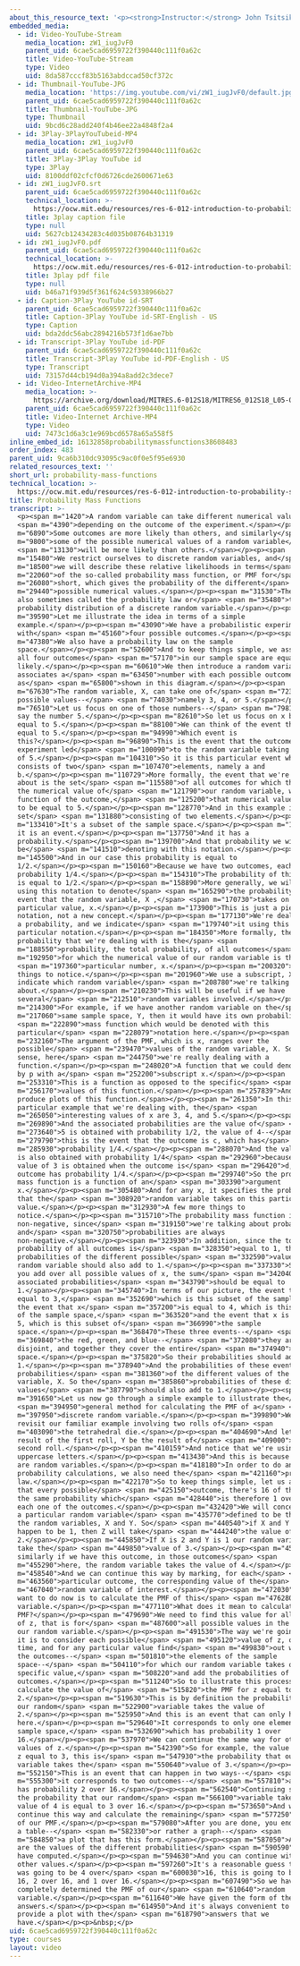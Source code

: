 ```yaml
---
about_this_resource_text: '<p><strong>Instructor:</strong> John Tsitsiklis</p>'
embedded_media:
  - id: Video-YouTube-Stream
    media_location: zW1_iugJvF0
    parent_uid: 6cae5cad6959722f390440c111f0a62c
    title: Video-YouTube-Stream
    type: Video
    uid: 8da587cccf83b5163abdccad50cf372c
  - id: Thumbnail-YouTube-JPG
    media_location: 'https://img.youtube.com/vi/zW1_iugJvF0/default.jpg'
    parent_uid: 6cae5cad6959722f390440c111f0a62c
    title: Thumbnail-YouTube-JPG
    type: Thumbnail
    uid: 9bcd6c28add240f4b46ee22a4848f2a4
  - id: 3Play-3PlayYouTubeid-MP4
    media_location: zW1_iugJvF0
    parent_uid: 6cae5cad6959722f390440c111f0a62c
    title: 3Play-3Play YouTube id
    type: 3Play
    uid: 8100ddf02cfcf0d6726cde2600671e63
  - id: zW1_iugJvF0.srt
    parent_uid: 6cae5cad6959722f390440c111f0a62c
    technical_location: >-
      https://ocw.mit.edu/resources/res-6-012-introduction-to-probability-spring-2018/part-i-the-fundamentals/probability-mass-functions/zW1_iugJvF0.srt
    title: 3play caption file
    type: null
    uid: 5627cb12434283c4d035b08764b31319
  - id: zW1_iugJvF0.pdf
    parent_uid: 6cae5cad6959722f390440c111f0a62c
    technical_location: >-
      https://ocw.mit.edu/resources/res-6-012-introduction-to-probability-spring-2018/part-i-the-fundamentals/probability-mass-functions/zW1_iugJvF0.pdf
    title: 3play pdf file
    type: null
    uid: b46a71f939d5f361f624c59338966b27
  - id: Caption-3Play YouTube id-SRT
    parent_uid: 6cae5cad6959722f390440c111f0a62c
    title: Caption-3Play YouTube id-SRT-English - US
    type: Caption
    uid: bda2ddc56abc2894216b573f1d6ae7bb
  - id: Transcript-3Play YouTube id-PDF
    parent_uid: 6cae5cad6959722f390440c111f0a62c
    title: Transcript-3Play YouTube id-PDF-English - US
    type: Transcript
    uid: 73157d44cb194d0a394a8add2c3dece7
  - id: Video-InternetArchive-MP4
    media_location: >-
      https://archive.org/download/MITRES.6-012S18/MITRES6_012S18_L05-03_300k.mp4
    parent_uid: 6cae5cad6959722f390440c111f0a62c
    title: Video-Internet Archive-MP4
    type: Video
    uid: 7473c1d6a3c1e969bcd6578a65a558f5
inline_embed_id: 16132858probabilitymassfunctions38608483
order_index: 483
parent_uid: 9ca6b310dc93095c9ac0f0e5f95e6930
related_resources_text: ''
short_url: probability-mass-functions
technical_location: >-
  https://ocw.mit.edu/resources/res-6-012-introduction-to-probability-spring-2018/part-i-the-fundamentals/probability-mass-functions
title: Probability Mass Functions
transcript: >-
  <p><span m="1420">A random variable can take different numerical values</span>
  <span m="4390">depending on the outcome of the experiment.</span></p><p><span
  m="6890">Some outcomes are more likely than others, and similarly</span> <span
  m="9800">some of the possible numerical values of a random variable</span>
  <span m="13130">will be more likely than others.</span></p><p><span
  m="15480">We restrict ourselves to discrete random variables, and</span> <span
  m="18500">we will describe these relative likelihoods in terms</span> <span
  m="22060">of the so-called probability mass function, or PMF for</span> <span
  m="26080">short, which gives the probability of the different</span> <span
  m="29440">possible numerical values.</span></p><p><span m="31530">The PMF is
  also sometimes called the probability law or</span> <span m="35480">the
  probability distribution of a discrete random variable.</span></p><p><span
  m="39590">Let me illustrate the idea in terms of a simple
  example.</span></p><p><span m="43090">We have a probabilistic experiment
  with</span> <span m="45160">four possible outcomes.</span></p><p><span
  m="47380">We also have a probability law on the sample
  space.</span></p><p><span m="52600">And to keep things simple, we assume that
  all four outcomes</span> <span m="57170">in our sample space are equally
  likely.</span></p><p><span m="60610">We then introduce a random variable that
  associates a</span> <span m="63450">number with each possible outcome
  as</span> <span m="65800">shown in this diagram.</span></p><p><span
  m="67630">The random variable, X, can take one of</span> <span m="72310">three
  possible values--</span> <span m="74030">namely 3, 4, or 5.</span></p><p><span
  m="76510">Let us focus on one of those numbers--</span> <span m="79810">let's
  say the number 5.</span></p><p><span m="82610">So let us focus on x being
  equal to 5.</span></p><p><span m="88100">We can think of the event that X is
  equal to 5.</span></p><p><span m="94990">Which event is
  this?</span></p><p><span m="96890">This is the event that the outcome of the
  experiment led</span> <span m="100090">to the random variable taking a value
  of 5.</span></p><p><span m="104310">So it is this particular event which
  consists of two</span> <span m="107470">elements, namely a and
  b.</span></p><p><span m="110729">More formally, the event that we're talking
  about is the set</span> <span m="115580">of all outcomes for which the value,
  the numerical value of</span> <span m="121790">our random variable, which is a
  function of the outcome,</span> <span m="125200">that numerical value happens
  to be equal to 5.</span></p><p><span m="128770">And in this example it is a
  set</span> <span m="131880">consisting of two elements.</span></p><p><span
  m="133410">It's a subset of the sample space.</span></p><p><span m="135460">So
  it is an event.</span></p><p><span m="137750">And it has a
  probability.</span></p><p><span m="139700">And that probability we will
  be</span> <span m="141510">denoting with this notation.</span></p><p><span
  m="145500">And in our case this probability is equal to
  1/2.</span></p><p><span m="150160">Because we have two outcomes, each one has
  probability 1/4.</span></p><p><span m="154310">The probability of this event
  is equal to 1/2.</span></p><p><span m="158890">More generally, we will be
  using this notation to denote</span> <span m="165290">the probability of the
  event that the random variable, X ,</span> <span m="170730">takes on a
  particular value, x.</span></p><p><span m="173900">This is just a piece of
  notation, not a new concept.</span></p><p><span m="177130">We're dealing with
  a probability, and we indicate</span> <span m="179740">it using this
  particular notation.</span></p><p><span m="184350">More formally, the
  probability that we're dealing with is the</span> <span
  m="188550">probability, the total probability, of all outcomes</span> <span
  m="192950">for which the numerical value of our random variable is this</span>
  <span m="197360">particular number, x.</span></p><p><span m="200320">A few
  things to notice.</span></p><p><span m="201960">We use a subscript, X, to
  indicate which random variable</span> <span m="208780">we're talking
  about.</span></p><p><span m="210230">This will be useful if we have
  several</span> <span m="212510">random variables involved.</span></p><p><span
  m="214300">For example, if we have another random variable on the</span> <span
  m="217060">same sample space, Y, then it would have its own probability</span>
  <span m="222890">mass function which would be denoted with this
  particular</span> <span m="228079">notation here.</span></p><p><span
  m="232160">The argument of the PMF, which is x, ranges over the
  possible</span> <span m="239470">values of the random variable, X. So in this
  sense, here</span> <span m="244750">we're really dealing with a
  function.</span></p><p><span m="248020">A function that we could denote just
  by p with a</span> <span m="252200">subscript x.</span></p><p><span
  m="253310">This is a function as opposed to the specific</span> <span
  m="256170">values of this function.</span></p><p><span m="257839">And we can
  produce plots of this function.</span></p><p><span m="261350">In this
  particular example that we're dealing with, the</span> <span
  m="265050">interesting values of x are 3, 4, and 5.</span></p><p><span
  m="269890">And the associated probabilities are the value of</span> <span
  m="273640">5 is obtained with probability 1/2, the value of 4--</span> <span
  m="279790">this is the event that the outcome is c, which has</span> <span
  m="285930">probability 1/4.</span></p><p><span m="288070">And the value of 3
  is also obtained with probability 1/4</span> <span m="292960">because the
  value of 3 is obtained when the outcome is</span> <span m="296420">d, and that
  outcome has probability 1/4.</span></p><p><span m="299740">So the probability
  mass function is a function of an</span> <span m="303390">argument
  x.</span></p><p><span m="305480">And for any x, it specifies the probability
  that the</span> <span m="308920">random variable takes on this particular
  value.</span></p><p><span m="312930">A few more things to
  notice.</span></p><p><span m="315710">The probability mass function is always
  non-negative, since</span> <span m="319150">we're talking about probabilities
  and</span> <span m="320750">probabilities are always
  non-negative.</span></p><p><span m="323930">In addition, since the total
  probability of all outcomes is</span> <span m="328350">equal to 1, the
  probabilities of the different possible</span> <span m="332590">values of the
  random variable should also add to 1.</span></p><p><span m="337330">So when
  you add over all possible values of x, the sum</span> <span m="342040">of the
  associated probabilities</span> <span m="343790">should be equal to
  1.</span></p><p><span m="345740">In terms of our picture, the event that x is
  equal to 3,</span> <span m="352690">which is this subset of the sample space,
  the event that x</span> <span m="357200">is equal to 4, which is this subset
  of the sample space,</span> <span m="363520">and the event that x is equal to
  5, which is this subset of</span> <span m="366990">the sample
  space.</span></p><p><span m="368470">These three events--</span> <span
  m="369840">the red, green, and blue--</span> <span m="372080">they are
  disjoint, and together they cover the entire</span> <span m="374940">sample
  space.</span></p><p><span m="375820">So their probabilities should add to
  1.</span></p><p><span m="378940">And the probabilities of these events are the
  probabilities</span> <span m="381360">of the different values of the random
  variable, X. So the</span> <span m="385860">probabilities of these different
  values</span> <span m="387790">should also add to 1.</span></p><p><span
  m="391650">Let us now go through a simple example to illustrate the</span>
  <span m="394950">general method for calculating the PMF of a</span> <span
  m="397950">discrete random variable.</span></p><p><span m="399890">We will
  revisit our familiar example involving two rolls of</span> <span
  m="403090">the tetrahedral die.</span></p><p><span m="404690">And let X be the
  result of the first roll, Y be the result of</span> <span m="409000">the
  second roll.</span></p><p><span m="410159">And notice that we're using
  uppercase letters.</span></p><p><span m="413430">And this is because X and Y
  are random variables.</span></p><p><span m="418180">In order to do any
  probability calculations, we also need the</span> <span m="421160">probability
  law.</span></p><p><span m="422170">So to keep things simple, let us assume
  that every possible</span> <span m="425150">outcome, there's 16 of them, has
  the same probability which</span> <span m="428440">is therefore 1 over 16 for
  each one of the outcomes.</span></p><p><span m="432420">We will concentrate on
  a particular random variable</span> <span m="435770">defined to be the sum of
  the random variables, X and Y. So</span> <span m="440540">if X and Y both
  happen to be 1, then Z will take</span> <span m="444240">the value of
  2.</span></p><p><span m="445850">If X is 2 and Y is 1 our random variable will
  take the</span> <span m="449850">value of 3.</span></p><p><span m="450940">And
  similarly if we have this outcome, in those outcomes</span> <span
  m="455290">here, the random variable takes the value of 4.</span></p><p><span
  m="458540">And we can continue this way by marking, for each</span> <span
  m="463560">particular outcome, the corresponding value of the</span> <span
  m="467040">random variable of interest.</span></p><p><span m="472030">What we
  want to do now is to calculate the PMF of this</span> <span m="476280">random
  variable.</span></p><p><span m="477110">What does it mean to calculate the
  PMF?</span></p><p><span m="479690">We need to find this value for all choices
  of z, that is for</span> <span m="487600">all possible values in the range of
  our random variable.</span></p><p><span m="491530">The way we're going to do
  it is to consider each possible</span> <span m="495120">value of z, one at a
  time, and for any particular value find</span> <span m="499830">out what are
  the outcomes--</span> <span m="501810">the elements of the sample
  space--</span> <span m="504110">for which our random variable takes on the
  specific value,</span> <span m="508220">and add the probabilities of those
  outcomes.</span></p><p><span m="511240">So to illustrate this process, let us
  calculate the value of</span> <span m="515820">the PMF for z equal to
  2.</span></p><p><span m="519630">This is by definition the probability that
  our random</span> <span m="522900">variable takes the value of
  2.</span></p><p><span m="525950">And this is an event that can only happen
  here.</span></p><p><span m="529640">It corresponds to only one element of the
  sample space,</span> <span m="532690">which has probability 1 over
  16.</span></p><p><span m="537970">We can continue the same way for other
  values of z.</span></p><p><span m="542390">So for example, the value of PMF at
  z equal to 3, this is</span> <span m="547930">the probability that our random
  variable takes the</span> <span m="550640">value of 3.</span></p><p><span
  m="552150">This is an event that can happen in two ways--</span> <span
  m="555300">it corresponds to two outcomes--</span> <span m="557810">and so it
  has probability 2 over 16.</span></p><p><span m="562540">Continuing similarly,
  the probability that our random</span> <span m="566100">variable takes the
  value of 4 is equal to 3 over 16.</span></p><p><span m="573650">And we can
  continue this way and calculate the remaining</span> <span m="577250">entries
  of our PMF.</span></p><p><span m="579080">After you are done, you end up with
  a table--</span> <span m="582330">or rather a graph--</span> <span
  m="584850">a plot that has this form.</span></p><p><span m="587050">And these
  are the values of the different probabilities</span> <span m="590590">that we
  have computed.</span></p><p><span m="594630">And you can continue with the
  other values.</span></p><p><span m="597260">It's a reasonable guess that this
  was going to be 4 over</span> <span m="600030">16, this is going to be 3 over
  16, 2 over 16, and 1 over 16.</span></p><p><span m="607490">So we have
  completely determined the PMF of our</span> <span m="610640">random
  variable.</span></p><p><span m="611640">We have given the form of the
  answers.</span></p><p><span m="614950">And it's always convenient to also
  provide a plot with the</span> <span m="618790">answers that we
  have.</span></p><p>&nbsp;</p>
uid: 6cae5cad6959722f390440c111f0a62c
type: courses
layout: video
---
```

